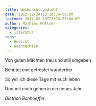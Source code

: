 ```yaml
---
title: Weihnachtsgedicht
date: 2012-12-24T13:10:50+00:00
lastmod: 2017-09-18T22:28:53+00:00
author: Mathias Wellner
categories:
  - literatur
tags:
  - Gedicht
  - Weihnachten
---
```

Von guten Mächten treu und still umgeben
  
Behütet und getröstet wunderbar
  
So will ich diese Tage mit euch leben
  
Und mit euch gehen in ein neues Jahr.

_Dietrich Bonhoeffer_